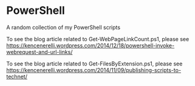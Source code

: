 PowerShell
==========

A random collection of my PowerShell scripts

To see the blog article related to Get-WebPageLinkCount.ps1, please see https://kencenerelli.wordpress.com/2014/12/18/powershell-invoke-webrequest-and-url-links/

To see the blog article related to Get-FilesByExtension.ps1, please see https://kencenerelli.wordpress.com/2014/11/09/publishing-scripts-to-technet/
